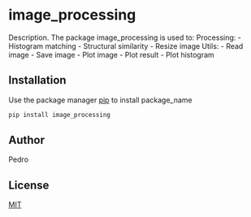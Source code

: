 # image_processing

Description.
The package image_processing is used to:
    Processing:
        - Histogram matching
        - Structural similarity
        - Resize image
    Utils:
        - Read image
        - Save image
        - Plot image
        - Plot result
        - Plot histogram

## Installation

Use the package manager [pip](https://pip.pypa.io/en/stable) to install package_name

```bash
pip install image_processing
```

## Author
Pedro

## License
[MIT](https://choosealicense.com/licenses/mit/)